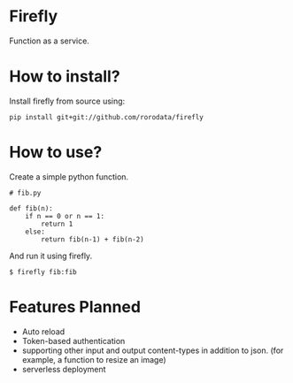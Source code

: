 # Firefly

Function as a service.

# How to install?

Install firefly from source using:

	pip install git+git://github.com/rorodata/firefly

# How to use?

Create a simple python function.

	# fib.py

	def fib(n):
		if n == 0 or n == 1:
			return 1
		else:
			return fib(n-1) + fib(n-2)

And run it using firefly.

	$ firefly fib:fib

# Features Planned

* Auto reload
* Token-based authentication
* supporting other input and output content-types in addition to json. (for example, a function to resize an image)
* serverless deployment
